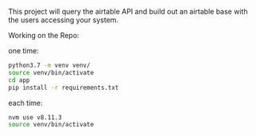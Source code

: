 This project will query the airtable API and build out an airtable base with the users accessing your system.



Working on the Repo:

one time:
```bash
python3.7 -m venv venv/
source venv/bin/activate
cd app
pip install -r requirements.txt
```

each time:
```bash
nvm use v8.11.3
source venv/bin/activate
```


